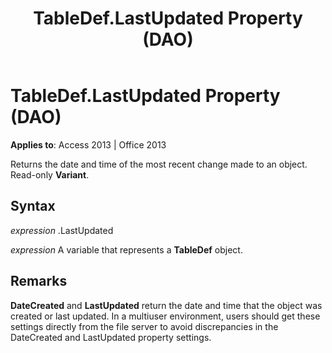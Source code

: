 ﻿---
title: TableDef.LastUpdated Property (DAO)
TOCTitle: LastUpdated Property
ms:assetid: fafe54e2-2cf0-5874-92b9-6e20a65e77ef
ms:mtpsurl: https://msdn.microsoft.com/library/Ff837164(v=office.15)
ms:contentKeyID: 48548859
ms.date: 09/18/2015
mtps_version: v=office.15
---

# TableDef.LastUpdated Property (DAO)


**Applies to**: Access 2013 | Office 2013

Returns the date and time of the most recent change made to an object. Read-only **Variant**.

## Syntax

*expression* .LastUpdated

*expression* A variable that represents a **TableDef** object.

## Remarks

**DateCreated** and **LastUpdated** return the date and time that the object was created or last updated. In a multiuser environment, users should get these settings directly from the file server to avoid discrepancies in the DateCreated and LastUpdated property settings.

